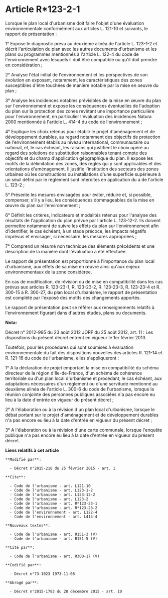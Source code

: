 # Article R*123-2-1

Lorsque le plan local d'urbanisme doit faire l'objet d'une évaluation environnementale conformément aux articles L. 121-10 et
suivants, le rapport de présentation : 

1° Expose le diagnostic prévu au deuxième alinéa de l'article L. 123-1-2 et décrit l'articulation du plan avec les autres
documents d'urbanisme et les plans ou programmes mentionnés à l'article L. 122-4 du code de l'environnement avec lesquels il
doit être compatible ou qu'il doit prendre en considération ; 

2° Analyse l'état initial de l'environnement et les perspectives de son évolution en exposant, notamment, les
caractéristiques des zones susceptibles d'être touchées de manière notable par la mise en oeuvre du plan ; 

3° Analyse les incidences notables prévisibles de la mise en œuvre du plan sur l'environnement et expose les conséquences
éventuelles de l'adoption du plan sur la protection des zones revêtant une importance particulière pour l'environnement, en
particulier l'évaluation des incidences Natura 2000 mentionnée à l'article L. 414-4 du code de l'environnement ; 

4° Explique les choix retenus pour établir le projet d'aménagement et de développement durables, au regard notamment des
objectifs de protection de l'environnement établis au niveau international, communautaire ou national, et, le cas échéant,
les raisons qui justifient le choix opéré au regard des solutions de substitution raisonnables tenant compte des objectifs et
du champ d'application géographique du plan. Il expose les motifs de la délimitation des zones, des règles qui y sont
applicables et des orientations d'aménagement. Il justifie l'institution des secteurs des zones urbaines où les constructions
ou installations d'une superficie supérieure à un seuil défini par le règlement sont interdites en application du a de
l'article L. 123-2 ; 

5° Présente les mesures envisagées pour éviter, réduire et, si possible, compenser, s'il y a lieu, les conséquences
dommageables de la mise en œuvre du plan sur l'environnement ; 

6° Définit les critères, indicateurs et modalités retenus pour l'analyse des résultats de l'application du plan prévue par
l'article L. 123-12-2. Ils doivent permettre notamment de suivre les effets du plan sur l'environnement afin d'identifier, le
cas échéant, à un stade précoce, les impacts négatifs imprévus et envisager, si nécessaire, les mesures appropriées ; 

7° Comprend un résumé non technique des éléments précédents et une description de la manière dont l'évaluation a été
effectuée. 

Le rapport de présentation est proportionné à l'importance du plan local d'urbanisme, aux effets de sa mise en œuvre ainsi
qu'aux enjeux environnementaux de la zone considérée. 

En cas de modification, de révision ou de mise en compatibilité dans les cas prévus aux articles R. 123-23-1, R. 123-23-2, R.
123-23-3, R. 123-23-4 et R. 300-15 à R. 300-27, du plan local d'urbanisme, le rapport de présentation est complété par
l'exposé des motifs des changements apportés. 

Le rapport de présentation peut se référer aux renseignements relatifs à l'environnement figurant dans d'autres études, plans
ou documents.

**Nota:**

Décret n° 2012-995 du 23 août 2012 JORF du 25 août 2012, art. 11 : Les dispositions du présent décret entrent en vigueur le
1er février 2013.

Toutefois, pour les procédures qui sont soumises à évaluation environnementale du fait des dispositions nouvelles des
articles R. 121-14 et R. 121-16 du code de l'urbanisme, elles s'appliqueront :

1° A la déclaration de projet emportant la mise en compatibilité du schéma directeur de la région d'Ile-de-France, d'un
schéma de cohérence territoriale ou d'un plan local d'urbanisme et procédant, le cas échéant, aux adaptations nécessaires
d'un règlement ou d'une servitude mentionné au deuxième alinéa de l'article L. 300-6 du code de l'urbanisme, lorsque la
réunion conjointe des personnes publiques associées n'a pas encore eu lieu à la date d'entrée en vigueur du présent décret ;

2° A l'élaboration ou à la révision d'un plan local d'urbanisme, lorsque le débat portant sur le projet d'aménagement et de
développement durables n'a pas encore eu lieu à la date d'entrée en vigueur du présent décret ;

3° A l'élaboration ou à la révision d'une carte communale, lorsque l'enquête publique n'a pas encore eu lieu à la date
d'entrée en vigueur du présent décret.

**Liens relatifs à cet article**

	**Modifié par**:

	  - Décret n°2015-218 du 25 février 2015 - art. 1

	**Cite**:

	  - Code de l'urbanisme - art. L121-10
	  - Code de l'urbanisme - art. L123-1-2
	  - Code de l'urbanisme - art. L123-12-2
	  - Code de l'urbanisme - art. L123-2
	  - Code de l'urbanisme - art. R*123-23-1
	  - Code de l'urbanisme - art. R*123-23-2
	  - Code de l'environnement - art. L122-4
	  - Code de l'environnement - art. L414-4

	**Nouveaux textes**:

	  - Code de l'urbanisme - art. R151-3 (V)
	  - Code de l'urbanisme - art. R151-5 (V)

	**Cité par**:

	  - Code de l'urbanisme - art. R300-17 (V)

	**Codifié par**:

	  - Décret n°73-1023 1973-11-08

	**Abrogé par**:

	  - Décret n°2015-1783 du 28 décembre 2015 - art. 10
